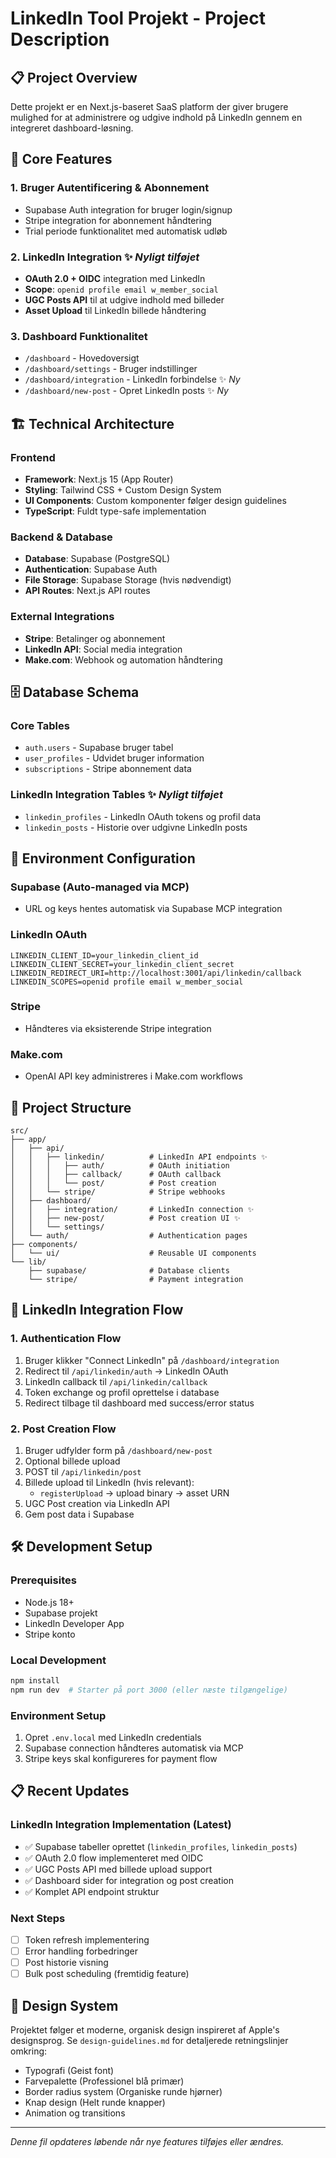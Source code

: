 # LinkedIn Tool Projekt - Project Description

## 📋 Project Overview

Dette projekt er en Next.js-baseret SaaS platform der giver brugere mulighed for at administrere og udgive indhold på LinkedIn gennem en integreret dashboard-løsning.

## 🎯 Core Features

### 1. **Bruger Autentificering & Abonnement**
- Supabase Auth integration for bruger login/signup
- Stripe integration for abonnement håndtering
- Trial periode funktionalitet med automatisk udløb

### 2. **LinkedIn Integration** ✨ *Nyligt tilføjet*
- **OAuth 2.0 + OIDC** integration med LinkedIn
- **Scope**: `openid profile email w_member_social`
- **UGC Posts API** til at udgive indhold med billeder
- **Asset Upload** til LinkedIn billede håndtering

### 3. **Dashboard Funktionalitet**
- `/dashboard` - Hovedoversigt
- `/dashboard/settings` - Bruger indstillinger
- `/dashboard/integration` - LinkedIn forbindelse ✨ *Ny*
- `/dashboard/new-post` - Opret LinkedIn posts ✨ *Ny*

## 🏗️ Technical Architecture

### **Frontend**
- **Framework**: Next.js 15 (App Router)
- **Styling**: Tailwind CSS + Custom Design System
- **UI Components**: Custom komponenter følger design guidelines
- **TypeScript**: Fuldt type-safe implementation

### **Backend & Database**
- **Database**: Supabase (PostgreSQL)
- **Authentication**: Supabase Auth
- **File Storage**: Supabase Storage (hvis nødvendigt)
- **API Routes**: Next.js API routes

### **External Integrations**
- **Stripe**: Betalinger og abonnement
- **LinkedIn API**: Social media integration
- **Make.com**: Webhook og automation håndtering

## 🗄️ Database Schema

### **Core Tables**
- `auth.users` - Supabase bruger tabel
- `user_profiles` - Udvidet bruger information
- `subscriptions` - Stripe abonnement data

### **LinkedIn Integration Tables** ✨ *Nyligt tilføjet*
- `linkedin_profiles` - LinkedIn OAuth tokens og profil data
- `linkedin_posts` - Historie over udgivne LinkedIn posts

## 🔐 Environment Configuration

### **Supabase** (Auto-managed via MCP)
- URL og keys hentes automatisk via Supabase MCP integration

### **LinkedIn OAuth**
```env
LINKEDIN_CLIENT_ID=your_linkedin_client_id
LINKEDIN_CLIENT_SECRET=your_linkedin_client_secret
LINKEDIN_REDIRECT_URI=http://localhost:3001/api/linkedin/callback
LINKEDIN_SCOPES=openid profile email w_member_social
```

### **Stripe**
- Håndteres via eksisterende Stripe integration

### **Make.com**
- OpenAI API key administreres i Make.com workflows

## 📁 Project Structure

```
src/
├── app/
│   ├── api/
│   │   ├── linkedin/          # LinkedIn API endpoints ✨
│   │   │   ├── auth/          # OAuth initiation
│   │   │   ├── callback/      # OAuth callback
│   │   │   └── post/          # Post creation
│   │   └── stripe/            # Stripe webhooks
│   ├── dashboard/
│   │   ├── integration/       # LinkedIn connection ✨
│   │   ├── new-post/          # Post creation UI ✨
│   │   └── settings/
│   └── auth/                  # Authentication pages
├── components/
│   └── ui/                    # Reusable UI components
└── lib/
    ├── supabase/              # Database clients
    └── stripe/                # Payment integration
```

## 🔄 LinkedIn Integration Flow

### **1. Authentication Flow**
1. Bruger klikker "Connect LinkedIn" på `/dashboard/integration`
2. Redirect til `/api/linkedin/auth` → LinkedIn OAuth
3. LinkedIn callback til `/api/linkedin/callback`
4. Token exchange og profil oprettelse i database
5. Redirect tilbage til dashboard med success/error status

### **2. Post Creation Flow**
1. Bruger udfylder form på `/dashboard/new-post`
2. Optional billede upload
3. POST til `/api/linkedin/post`
4. Billede upload til LinkedIn (hvis relevant):
   - `registerUpload` → upload binary → asset URN
5. UGC Post creation via LinkedIn API
6. Gem post data i Supabase

## 🛠️ Development Setup

### **Prerequisites**
- Node.js 18+
- Supabase projekt
- LinkedIn Developer App
- Stripe konto

### **Local Development**
```bash
npm install
npm run dev  # Starter på port 3000 (eller næste tilgængelige)
```

### **Environment Setup**
1. Opret `.env.local` med LinkedIn credentials
2. Supabase connection håndteres automatisk via MCP
3. Stripe keys skal konfigureres for payment flow

## 📋 Recent Updates

### **LinkedIn Integration Implementation** (Latest)
- ✅ Supabase tabeller oprettet (`linkedin_profiles`, `linkedin_posts`)
- ✅ OAuth 2.0 flow implementeret med OIDC
- ✅ UGC Posts API med billede upload support
- ✅ Dashboard sider for integration og post creation
- ✅ Komplet API endpoint struktur

### **Next Steps**
- [ ] Token refresh implementering
- [ ] Error handling forbedringer
- [ ] Post historie visning
- [ ] Bulk post scheduling (fremtidig feature)

## 🎨 Design System

Projektet følger et moderne, organisk design inspireret af Apple's designsprog. Se `design-guidelines.md` for detaljerede retningslinjer omkring:
- Typografi (Geist font)
- Farvepalette (Professionel blå primær)
- Border radius system (Organiske runde hjørner)
- Knap design (Helt runde knapper)
- Animation og transitions

---

*Denne fil opdateres løbende når nye features tilføjes eller ændres.*
